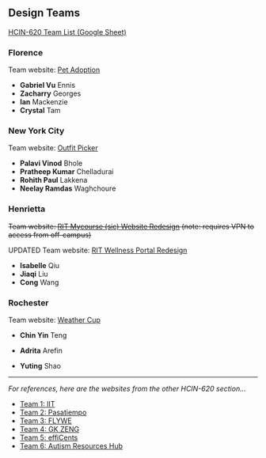 ## Design Teams

[HCIN-620 Team List (Google Sheet)](https://docs.google.com/spreadsheets/d/1U1clsjcfm6UQmgpOSfj9PMU5iLkSvYyq6xvRhagZOug/edit#gid=0)

### Florence

Team website: [Pet Adoption](https://people.rit.edu/zag3492/620/)

- **Gabriel Vu** Ennis
- **Zacharry** Georges
- **Ian** Mackenzie
- **Crystal** Tam

### New York City

Team website: [Outfit Picker](https://newyorkteam.notion.site/Togs-b8c341527ecf4cdd9d19ed5b622099c0)

- **Palavi Vinod** Bhole
- **Pratheep Kumar** Chelladurai
- **Rohith Paul** Lakkena
- **Neelay Ramdas** Waghchoure

### Henrietta

<s>Team website: [RIT Mycourse (sic) Website Redesign](http://solace.ist.rit.edu/~cw2428/HCIN620/Milestone1.html) (note: requires VPN to access from off-campus)</s>

UPDATED Team website: [RIT Wellness Portal Redesign](https://henreitta.notion.site/henreitta/RIT-Wellness-Portal-Redesign-7e5aa00596434cb2823c5823e9026c6f)

- **Isabelle** Qiu
- **Jiaqi** Liu
- **Cong** Wang

### Rochester

Team website: [Weather Cup](https://ys2884.wixsite.com/website)

- **Chin Yin** Teng

- **Adrita** Arefin

- **Yuting** Shao

  

<hr>

*For references, here are the websites from the other HCIN-620 section...*

- [Team 1: IIT](https://people.rit.edu/zft5955/iit-team1/)
- [Team 2: Pasatiempo](https://people.rit.edu/cdt1095/team2_pasatiempo/)
- [Team 3: FLYWE](https://flywe4.squarespace.com/)
- [Team 4: GK ZENG](https://zengguangkun.com/project/620hci-team)
- [Team 5: effiCents](https://sites.google.com/g.rit.edu/efficents)
- [Team 6: Autism Resources Hub](https://sonaisha.wixsite.com/hcin620/about-us)